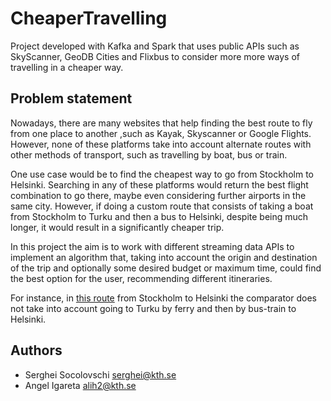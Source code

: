 # CheaperTravelling
Project developed with Kafka and Spark that uses public APIs such as SkyScanner, GeoDB Cities and Flixbus to consider more more ways of travelling in a cheaper way. 

## Problem statement
Nowadays, there are many websites that help finding the best route to fly from one place to another ,such as Kayak, Skyscanner or Google Flights. However, none of these platforms take into account alternate routes with other methods of transport, such as travelling by boat, bus or train.

One use case would be to find the cheapest way to go from Stockholm to Helsinki. Searching in any of these platforms would return the best flight combination to go there, maybe even considering further airports in the same city. However, if doing a custom route that consists of taking a boat from Stockholm to Turku and then a bus to Helsinki, despite being much longer, it would result in a significantly cheaper trip.

In this project the aim is to work with different streaming data APIs to implement an algorithm that, taking into account the origin and destination of the trip and optionally some desired budget or maximum time, could find the best option for the user, recommending different itineraries.

For instance, in [this route](https://www.omio.com/search-frontend/results/EC8DCF32BAE9E485686BF274DB80DA757/ferry?locale=en&abTestParameters=&arrival_fk=388317&departure_date=04/10/2020&departure_fk=388498&passengerages%5B0%5D=26:57:&request_partner_id=&spa=&travel_mode=train&user_currency=EUR&user_domain=com&user_id=0e92f6ec-82a5-4e68-93e1-cdfa0410b5b6&user_locale=en) from Stockholm to Helsinki the comparator does not take into account going to Turku by ferry and then by bus-train to Helsinki.

## Authors
- Serghei Socolovschi [serghei@kth.se](mailto:serghei@kth.se)
- Angel Igareta [alih2@kth.se](mailto:alih2@kth.se) 
